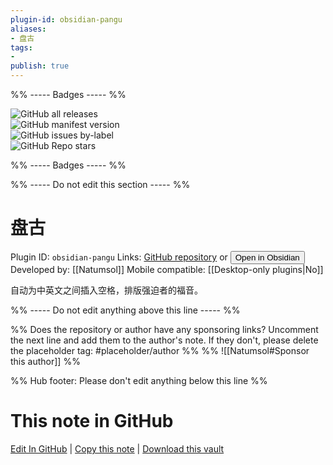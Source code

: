 ```yaml
---
plugin-id: obsidian-pangu
aliases:
- 盘古
tags: 
- 
publish: true
---
```


%% ----- Badges ----- %%

![GitHub all releases](https://img.shields.io/github/downloads/Natumsol/obsidian-pangu/total?color=573E7A&logo=github&style=for-the-badge)   
![GitHub manifest version](https://img.shields.io/github/manifest-json/v/Natumsol/obsidian-pangu?color=573E7A&logo=github&style=for-the-badge)   
![GitHub issues by-label](https://img.shields.io/github/issues/Natumsol/obsidian-pangu/help%20wanted?color=573E7A&logo=github&style=for-the-badge)   
![GitHub Repo stars](https://img.shields.io/github/stars/Natumsol/obsidian-pangu?color=573E7A&logo=github&style=for-the-badge)

%% ----- Badges ----- %%

%% ----- Do not edit this section ----- %%

# 盘古

Plugin ID: `obsidian-pangu`
Links: [GitHub repository](https://github.com/Natumsol/obsidian-pangu) or [<button id=HH>Open in Obsidian</button>](obsidian://goto-plugin?id=obsidian-pangu)
Developed by: [[Natumsol]]
Mobile compatible: [[Desktop-only plugins|No]]

自动为中英文之间插入空格，排版强迫者的福音。

%% ----- Do not edit anything above this line ----- %% 

%% Does the repository or author have any sponsoring links? Uncomment the next line and add them to the author's note. If they don't, please delete the placeholder tag: #placeholder/author %%
%% ![[Natumsol#Sponsor this author]] %%

%% Hub footer: Please don't edit anything below this line %%

# This note in GitHub

<span class="git-footer">[Edit In GitHub](https://github.dev/obsidian-community/obsidian-hub/blob/main/02%20-%20Community%20Expansions/02.05%20All%20Community%20Expansions/Plugins/obsidian-pangu.md "git-hub-edit-note") | [Copy this note](https://raw.githubusercontent.com/obsidian-community/obsidian-hub/main/02%20-%20Community%20Expansions/02.05%20All%20Community%20Expansions/Plugins/obsidian-pangu.md "git-hub-copy-note") | [Download this vault](https://github.com/obsidian-community/obsidian-hub/archive/refs/heads/main.zip "git-hub-download-vault") </span>
